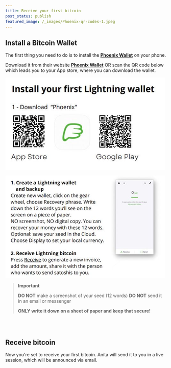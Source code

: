 ```yaml
---
title: Receive your first bitcoin
post_status: publish
featured_image: /_images/Phoenix-qr-codes-1.jpeg
---
```


## Install a Bitcoin Wallet

The first thing you need to do is to install the [**Phoenix Wallet**](https://phoenix.acinq.co/) on your phone.

Download it from their website [**Phoenix Wallet**](https://phoenix.acinq.co/) OR scan the QR code below which leads you to your App store, where you can download the wallet.

![Scan the QR code to download the app](/_images/Phoenix-qr-codes-1.jpeg)

![Open the app and follow instructions](/_images/Phoenix-Install-Receive-1.jpeg)

<blockquote class="imp">
<i class="mpcs-quiz-icon"></i> <strong>Important</strong>

<strong>DO NOT</strong> make a screenshot of your seed (12 words)
<strong>DO NOT</strong> send it in an email or messenger

<strong>ONLY write it down on a sheet of paper and keep that secure!</strong>

</blockquote>

<br><br>
## Receive bitcoin

Now you're set to receive your first bitcoin. Anita will send it to you in a live session, which will be announced via email.


